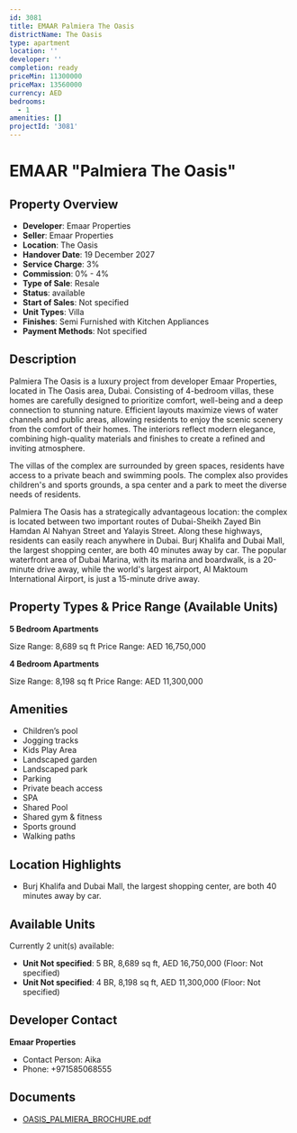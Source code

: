 ```yaml
---
id: 3081
title: EMAAR Palmiera The Oasis
districtName: The Oasis
type: apartment
location: ''
developer: ''
completion: ready
priceMin: 11300000
priceMax: 13560000
currency: AED
bedrooms:
  - 1
amenities: []
projectId: '3081'
---
```


# EMAAR "Palmiera The Oasis"

## Property Overview
- **Developer**: Emaar Properties
- **Seller**: Emaar Properties
- **Location**: The Oasis
- **Handover Date**: 19 December 2027
- **Service Charge**: 3%
- **Commission**: 0% - 4%
- **Type of Sale**: Resale
- **Status**: available
- **Start of Sales**: Not specified
- **Unit Types**: Villa
- **Finishes**: Semi Furnished with Kitchen Appliances
- **Payment Methods**: Not specified

## Description
Palmiera The Oasis is a luxury project from developer Emaar Properties, located in The Oasis area, Dubai.  Consisting of 4-bedroom villas, these homes are carefully designed to prioritize comfort, well-being and a deep connection to stunning nature. Efficient layouts maximize views of water channels and public areas, allowing residents to enjoy the scenic scenery from the comfort of their homes. The interiors reflect modern elegance, combining high-quality materials and finishes to create a refined and inviting atmosphere.

The villas of the complex are surrounded by green spaces, residents have access to a private beach and swimming pools. The complex also provides children's and sports grounds, a spa center and a park to meet the diverse needs of residents.

Palmiera The Oasis has a strategically advantageous location: the complex is located between two important routes of Dubai-Sheikh Zayed Bin Hamdan Al Nahyan Street and Yalayis Street. Along these highways, residents can easily reach anywhere in Dubai. Burj Khalifa and Dubai Mall, the largest shopping center, are both 40 minutes away by car. The popular waterfront area of Dubai Marina, with its marina and boardwalk, is a 20-minute drive away, while the world's largest airport, Al Maktoum International Airport, is just a 15-minute drive away.

## Property Types & Price Range (Available Units)
**5 Bedroom Apartments**

Size Range: 8,689 sq ft
Price Range: AED 16,750,000

**4 Bedroom Apartments**

Size Range: 8,198 sq ft
Price Range: AED 11,300,000

## Amenities
- Children’s pool
- Jogging tracks
- Kids Play Area
- Landscaped garden
- Landscaped park
- Parking
- Private beach access
- SPA
- Shared Pool
- Shared gym & fitness
- Sports ground
- Walking paths

## Location Highlights
- Burj Khalifa and Dubai Mall, the largest shopping center, are both 40 minutes away by car.

## Available Units
Currently 2 unit(s) available:
- **Unit Not specified**: 5 BR, 8,689 sq ft, AED 16,750,000 (Floor: Not specified)
- **Unit Not specified**: 4 BR, 8,198 sq ft, AED 11,300,000 (Floor: Not specified)

## Developer Contact
**Emaar Properties**
- Contact Person: Aika
- Phone: +971585068555

## Documents
- [OASIS_PALMIERA_BROCHURE.pdf](https://cdn.geniemap.net/2024/09/19/zPQt403ksMpmOYEOBNLb9vLm370eWRWxZ2Wokg1f.pdf)
